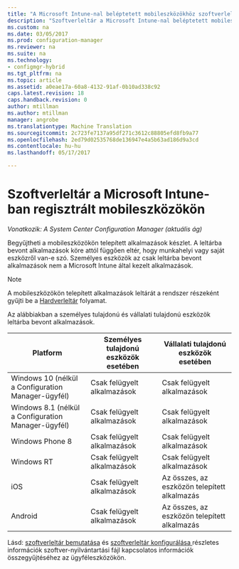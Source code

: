 ```yaml
---
title: "A Microsoft Intune-nal beléptetett mobileszközökhöz szoftverleltár |} Microsoft Docs"
description: "Szoftverleltár a Microsoft Intune-nal beléptetett mobileszközök esetében."
ms.custom: na
ms.date: 03/05/2017
ms.prod: configuration-manager
ms.reviewer: na
ms.suite: na
ms.technology:
- configmgr-hybrid
ms.tgt_pltfrm: na
ms.topic: article
ms.assetid: a0eae17a-60a8-4132-91af-0b10ad338c92
caps.latest.revision: 18
caps.handback.revision: 0
author: mtillman
ms.author: mtillman
manager: angrobe
ms.translationtype: Machine Translation
ms.sourcegitcommit: 2c723fe7137a95df271c3612c88805efd8fb9a77
ms.openlocfilehash: 2ed79d02535768de136947e4a5b63ad186d9a3cd
ms.contentlocale: hu-hu
ms.lasthandoff: 05/17/2017

---
```

# <a name="software-inventory-for-mobile-devices-enrolled-with-microsoft-intune"></a>Szoftverleltár a Microsoft Intune-ban regisztrált mobileszközökön

*Vonatkozik: A System Center Configuration Manager (aktuális ág)*

 Begyűjtheti a mobileszközökön telepített alkalmazások készlet. A leltárba bevont alkalmazások köre attól függően eltér, hogy munkahelyi vagy saját eszközről van-e szó. Személyes eszközök az csak leltárba bevont alkalmazások nem a Microsoft Intune által kezelt alkalmazások.  

> [!NOTE]  
>  A mobileszközökön telepített alkalmazások leltárát a rendszer részeként gyűjti be a [Hardverleltár](mobile-device-hardware-inventory-hybrid.md) folyamat.  

 Az alábbiakban a személyes tulajdonú és vállalati tulajdonú eszközök leltárba bevont alkalmazások.  

|Platform|Személyes tulajdonú eszközök esetében|Vállalati tulajdonú eszközök esetében|  
|--------------|---------------------------------|--------------------------------|  
|Windows 10 (nélkül a Configuration Manager-ügyfél)|Csak felügyelt alkalmazások|Csak felügyelt alkalmazások|
|Windows 8.1 (nélkül a Configuration Manager-ügyfél)|Csak felügyelt alkalmazások|Csak felügyelt alkalmazások|  
|Windows Phone 8|Csak felügyelt alkalmazások|Csak felügyelt alkalmazások|  
|Windows RT|Csak felügyelt alkalmazások|Csak felügyelt alkalmazások|  
|iOS|Csak felügyelt alkalmazások|Az összes, az eszközön telepített alkalmazás|  
|Android|Csak felügyelt alkalmazások|Az összes, az eszközön telepített alkalmazás|  

Lásd: [szoftverleltár bemutatása](../../core/clients/manage/inventory/introduction-to-software-inventory.md) és [szoftverleltár konfigurálása ](../../core/clients/manage/inventory/configure-software-inventory.md) részletes információk szoftver-nyilvántartási fájl kapcsolatos információk összegyűjtéséhez az ügyféleszközökön.


